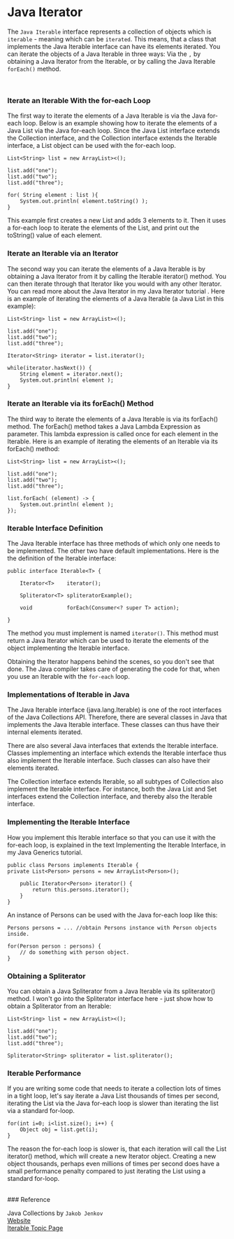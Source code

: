 # Java Iterator

The `Java Iterable` interface represents a collection of objects which is `iterable` - meaning which can be `iterated`.
This means, that a class that implements the Java Iterable interface can have its elements iterated.
You can iterate the objects of a Java Iterable in three ways: Via the `,` by obtaining a Java Iterator from the
Iterable,
or by calling the Java Iterable `forEach()` method.

<br>

### Iterate an Iterable With the for-each Loop

The first way to iterate the elements of a Java Iterable is via the Java for-each loop.
Below is an example showing how to iterate the elements of a Java List via the Java for-each loop.
Since the Java List interface extends the Collection interface, and the Collection interface extends the Iterable
interface, a List object can be used with the for-each loop.

    List<String> list = new ArrayList><();
    
    list.add("one");
    list.add("two");
    list.add("three");
    
    for( String element : list ){
        System.out.println( element.toString() );
    }

This example first creates a new List and adds 3 elements to it. Then it uses a for-each loop to iterate the elements
of the List, and print out the toString() value of each element.

### Iterate an Iterable via an Iterator

The second way you can iterate the elements of a Java Iterable is by obtaining a Java Iterator from it by calling the
Iterable iterator() method. You can then iterate through that Iterator like you would with any other Iterator. You can
read more about the Java Iterator in my Java Iterator tutorial . Here is an example of iterating the elements of a Java
Iterable (a Java List in this example):

    List<String> list = new ArrayList><();
    
    list.add("one");
    list.add("two");
    list.add("three");
    
    Iterator<String> iterator = list.iterator();
    
    while(iterator.hasNext()) {
        String element = iterator.next();
        System.out.println( element );
    }

### Iterate an Iterable via its forEach() Method

The third way to iterate the elements of a Java Iterable is via its forEach() method. The forEach() method takes a Java
Lambda Expression as parameter. This lambda expression is called once for each element in the Iterable. Here is an
example of iterating the elements of an Iterable via its forEach() method:

    List<String> list = new ArrayList><();
    
    list.add("one");
    list.add("two");
    list.add("three");
    
    list.forEach( (element) -> {
        System.out.println( element );
    });

### Iterable Interface Definition

The Java Iterable interface has three methods of which only one needs to be implemented.
The other two have default implementations. Here is the the definition of the Iterable interface:

    public interface Iterable<T> {

        Iterator<T>    iterator();

        Spliterator<T> spliteratorExample();

        void           forEach(Consumer<? super T> action);

    }

The method you must implement is named `iterator()`. This method must return a Java Iterator which can be used to
iterate the elements of the object implementing the Iterable interface.

Obtaining the Iterator happens behind the scenes, so you don't see that done. The Java compiler takes care of generating
the code for that, when you use an Iterable with the `for-each` loop.

### Implementations of Iterable in Java

The Java Iterable interface (java.lang.Iterable) is one of the root interfaces of the Java Collections API. Therefore,
there are several classes in Java that implements the Java Iterable interface. These classes can thus have their
internal elements iterated.

There are also several Java interfaces that extends the Iterable interface. Classes implementing an interface which
extends the Iterable interface thus also implement the Iterable interface. Such classes can also have their elements
iterated.

The Collection interface extends Iterable, so all subtypes of Collection also implement the Iterable interface.
For instance, both the Java List and Set interfaces extend the Collection interface, and thereby also the Iterable
interface.

### Implementing the Iterable Interface

How you implement this Iterable interface so that you can use it with the for-each loop, is explained in the text
Implementing the Iterable Interface, in my Java Generics tutorial.

    public class Persons implements Iterable {
    private List<Person> persons = new ArrayList<Person>();
    
        public Iterator<Person> iterator() {
            return this.persons.iterator();
        }
    }

An instance of Persons can be used with the Java for-each loop like this:

    Persons persons = ... //obtain Persons instance with Person objects inside.
    
    for(Person person : persons) {
        // do something with person object.
    }

### Obtaining a Spliterator

You can obtain a Java Spliterator from a Java Iterable via its spliterator() method. I won't go into the Spliterator
interface here - just show how to obtain a Spliterator from an Iterable:

    List<String> list = new ArrayList><();
    
    list.add("one");
    list.add("two");
    list.add("three");
    
    Spliterator<String> spliterator = list.spliterator();

### Iterable Performance

If you are writing some code that needs to iterate a collection lots of times in a tight loop, let's say iterate a Java
List thousands of times per second, iterating the List via the Java for-each loop is slower than iterating the list via
a standard for-loop.

    for(int i=0; i<list.size(); i++) {
        Object obj = list.get(i);
    }

The reason the for-each loop is slower is, that each iteration will call the List iterator() method, which will create a
new Iterator object. Creating a new object thousands, perhaps even millions of times per second does have a small
performance penalty compared to just iterating the List using a standard for-loop.



<br>
### Reference 

Java Collections by `Jakob Jenkov`
<br>[Website](https://jenkov.com/tutorials/java-collections)
<br>[Iterable Topic Page](https://jenkov.com/tutorials/java-collections/iterable.html)